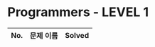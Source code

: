 # Programmers - LEVEL 1


|          No.          |        문제 이름         |        Solved         |
| :-----: | :---------------------: | :-----: |

